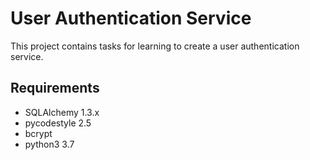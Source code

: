 # User Authentication Service
This project contains tasks for learning to create a user authentication service.

## Requirements
- SQLAlchemy 1.3.x
- pycodestyle 2.5
- bcrypt
- python3 3.7
